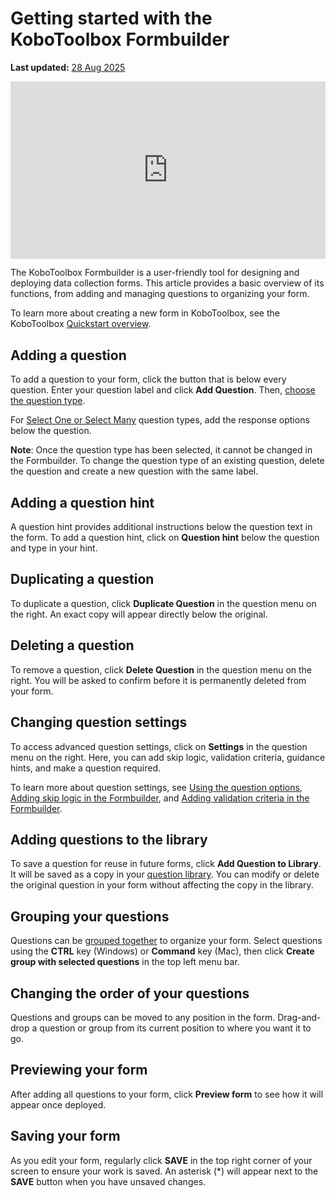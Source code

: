 # Getting started with the KoboToolbox Formbuilder 
**Last updated:** <a href="https://github.com/kobotoolbox/docs/blob/5965b79737c5a8d068ba9a68895c991309f0b88d/source/formbuilder.md" class="reference">28 Aug 2025</a>

<iframe src="https://www.youtube.com/embed/PFL1_rBB5Q8?si=RkwB2XGHppAK-RRF" style="width: 100%; aspect-ratio: 16 / 9; height: auto; border: 0;" title="YouTube video player" frameborder="0" allow="accelerometer; autoplay; clipboard-write; encrypted-media; gyroscope; picture-in-picture; web-share" allowfullscreen></iframe>

The KoboToolbox Formbuilder is a user-friendly tool for designing and deploying data collection forms. This article provides a basic overview of its functions, from adding and managing questions to organizing your form.

<p class="note">
    To learn more about creating a new form in KoboToolbox, see the KoboToolbox <a href="https://support.kobotoolbox.org/quick_start.html">Quickstart overview</a>.
</p>

## Adding a question

To add a question to your form, click the <i class="k-icon k-icon-plus"></i> button that is below every question. Enter your question label and click **Add Question**. Then,
[choose the question type](question_types.md).

For [Select One or Select Many](https://support.kobotoolbox.org/select_one_and_select_many.html) question types, add the response options below the question.

<p class="note">
<strong>Note</strong>: Once the question type has been selected, it cannot be changed in the Formbuilder. To change the question type of an existing question, delete the question and create a new question with the same label.
</p>

## Adding a question hint

A question hint provides additional instructions below the question text in the form. To add a question hint, click on **Question hint** below the question and type in your hint.

## Duplicating a question

To duplicate a question, click <i class="k-icon-duplicate"></i> **Duplicate Question** in the question menu on the right. An exact copy will appear directly below the original.

## Deleting a question

To remove a question, click <i class="k-icon-trash"></i> **Delete Question** in the question menu on the right. You will be asked to confirm before it is permanently deleted from your form.

## Changing question settings

To access advanced question settings, click on <i class="k-icon-settings"></i> **Settings** in the question menu on the right. Here, you can add skip logic, validation criteria, guidance hints, and make a question required. 

<p class="note">
To learn more about question settings, see <a href="https://support.kobotoolbox.org/question_options.html">Using the question options</a>, <a href="https://support.kobotoolbox.org/skip_logic.html">Adding skip logic in the Formbuilder</a>, and <a href="https://support.kobotoolbox.org/validation_criteria.html">Adding validation criteria in the Formbuilder</a>.
</p>

## Adding questions to the library

To save a question for reuse in future forms, click <i class="k-icon-folder-plus"></i> **Add Question to Library**. It will be saved as a copy in your [question library](https://support.kobotoolbox.org/question_library.html). You can modify or delete the original question in your form without affecting the copy in the library.

## Grouping your questions

Questions can be [grouped together](https://support.kobotoolbox.org/group_repeat.html) to organize your form. Select questions using the **CTRL** key (Windows) or **Command** key (Mac), then click <i class="k-icon k-icon-group"></i> **Create group with selected questions** in the top left menu bar.

## Changing the order of your questions

Questions and groups can be moved to any position in the form. Drag-and-drop a question or group from its current position to where you want it to go.

## Previewing your form

After adding all questions to your form, click <i class="k-icon k-icon-view"></i> **Preview form** to see how it will appear once deployed.

## Saving your form

As you edit your form, regularly click **SAVE** in the top right corner of your screen to ensure your work is saved. An asterisk (*) will appear next to the **SAVE** button when you have unsaved changes.


